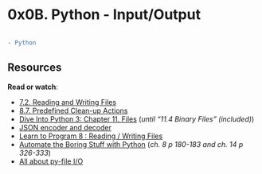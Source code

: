 # 0x0B. Python - Input/Output

```diff

- Python

```

 ## Resources
 **Read or watch**:

 -   [7.2. Reading and Writing Files](https://docs.python.org/3/tutorial/inputoutput.html#reading-and-writing-files)
 -   [8.7. Predefined Clean-up Actions](https://docs.python.org/3/tutorial/errors.html#predefined-clean-up-actions)
 -   [Dive Into Python 3: Chapter 11. Files](https://histo.ucsf.edu/BMS270/diveintopython3-r802.pdf) (_until “11.4 Binary Files” (included)_)
 -   [JSON encoder and decoder](https://docs.python.org/3/library/json.html)
 -   [Learn to Program 8 : Reading / Writing Files](https://www.youtube.com/watch?v=EukxMIsNeqU)
 -   [Automate the Boring Stuff with Python](https://automatetheboringstuff.com/) (_ch. 8 p 180-183 and ch. 14 p 326-333_)
 -   [All about py-file I/O](https://techvidvan.com/tutorials/python-file-read-write/)


